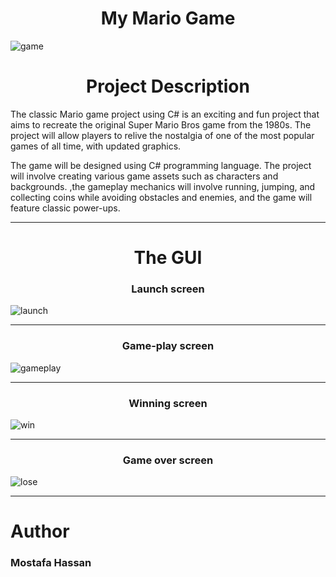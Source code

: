 <h1 align="center">My Mario Game</h1>
<p align="center">
  
![game](https://github.com/TheMostafax/My_Mario_Game/assets/81190585/f55f6266-be9a-493e-9112-6d998765bd03)


</p>

<h1 align="center">Project Description </h1>

The classic Mario game project using C# is an exciting and fun project that aims to recreate the original Super Mario Bros game from the 1980s. The project will allow players to relive the nostalgia of one of the most popular games of all time, with updated graphics.

The game will be designed using C# programming language. The project will involve creating various game assets such as characters and backgrounds. ,the gameplay mechanics will involve running, jumping, and collecting coins while avoiding obstacles and enemies, and the game will feature classic power-ups.


<hr>

<h1 align="center">The GUI</h1>


<h3 align="center">Launch screen</h3>

![launch](https://github.com/TheMostafax/My_Mario_Game/assets/81190585/edf40150-de91-44d6-b4e3-e76e4a544cc5)


<hr>


<h3 align="center">Game-play screen</h3>


![gameplay](https://github.com/TheMostafax/My_Mario_Game/assets/81190585/90f565cd-a7f2-4cdb-8d88-423433fbb60e)



<hr>

<h3 align="center">Winning screen</h3>


![win](https://github.com/TheMostafax/My_Mario_Game/assets/81190585/134c69bb-376d-4a34-8b79-c7bbbe6eefd5)




<hr>

<h3 align="center">Game over screen</h3>



![lose](https://github.com/TheMostafax/My_Mario_Game/assets/81190585/c3b58d1e-77e4-466a-8db8-37d56309dc58)



<hr>

<h1 align="left">Author</h1>
<h3 align="left">Mostafa Hassan</h3>
